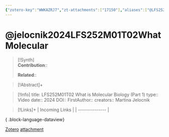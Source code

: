 ```yaml
---
{"zotero-key":"WWKAZRJ7","zt-attachments":["17150"],"aliases":["@LFS252M01T02 What is Molecular Biology (Part 1)"],"keywords":null,"FirstAuthor":"[[ Martina Jelocnik]]","tags":["source/video","Uni/LFS252"],"dg-publish":true,"permalink":"/sources/jelocnik2024-lfs-252-m01-t02-what-molecular/","dgPassFrontmatter":true}
---
```


# @jelocnik2024LFS252M01T02WhatMolecular

>[!Synth]  
>**Contribution**::  
>  
>**Related**:: 
>  

> [!Abstract]+
> 

> [!Info]
> title: LFS252M01T02 What is Molecular Biology (Part 1)
> type:: Video 
> date:: 2024
> DOI:: 
> FirstAuthor:: 
> creators:: Martina Jelocnik

> [!Links]+
>  | Incoming Links |
> | -------------- |
> 
{ .block-language-dataview}


[Zotero](zotero://select/library/items/WWKAZRJ7) [attachment](<file:///Users/nathanmaxwell/Zotero/storage/2VVCUI7R/Jelocnik%20-%202024%20-%20LFS252M01T02%20What%20is%20Molecular%20Biology%20(Part%201).pdf>)
